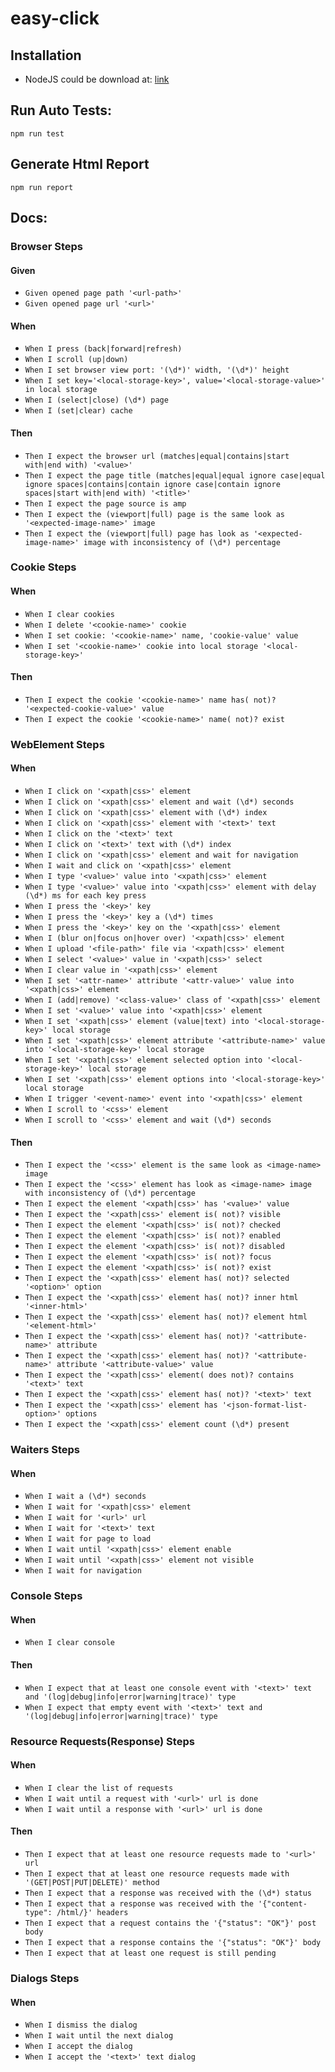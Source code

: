 # easy-click

## Installation
 * NodeJS could be download at: [link](https://nodejs.org/) 

## Run Auto Tests:
```
npm run test
```

## Generate Html Report
```
npm run report
```

## Docs:
### Browser Steps
#### Given

* ```Given opened page path '<url-path>'```
* ```Given opened page url '<url>'```

#### When

* ```When I press (back|forward|refresh)```
* ```When I scroll (up|down)```
* ```When I set browser view port: '(\d*)' width, '(\d*)' height```
* ```When I set key='<local-storage-key>', value='<local-storage-value>' in local storage```
* ```When I (select|close) (\d*) page```
* ```When I (set|clear) cache```

#### Then

* ```Then I expect the browser url (matches|equal|contains|start with|end with) '<value>'```
* ```Then I expect the page title (matches|equal|equal ignore case|equal ignore spaces|contains|contain ignore case|contain ignore spaces|start with|end with) '<title>'```
* ```Then I expect the page source is amp```
* ```Then I expect the (viewport|full) page is the same look as '<expected-image-name>' image```
* ```Then I expect the (viewport|full) page has look as '<expected-image-name>' image with inconsistency of (\d*) percentage```

### Cookie Steps
#### When

* ```When I clear cookies```
* ```When I delete '<cookie-name>' cookie```
* ```When I set cookie: '<cookie-name>' name, 'cookie-value' value```
* ```When I set '<cookie-name>' cookie into local storage '<local-storage-key>'```

#### Then

* ```Then I expect the cookie '<cookie-name>' name has( not)? '<expected-cookie-value>' value```
* ```Then I expect the cookie '<cookie-name>' name( not)? exist```

### WebElement Steps
#### When

* ```When I click on '<xpath|css>' element```
* ```When I click on '<xpath|css>' element and wait (\d*) seconds```
* ```When I click on '<xpath|css>' element with (\d*) index```
* ```When I click on '<xpath|css>' element with '<text>' text```
* ```When I click on the '<text>' text```
* ```When I click on '<text>' text with (\d*) index```
* ```When I click on '<xpath|css>' element and wait for navigation```
* ```When I wait and click on '<xpath|css>' element```
* ```When I type '<value>' value into '<xpath|css>' element```
* ```When I type '<value>' value into '<xpath|css>' element with delay (\d*) ms for each key press```
* ```When I press the '<key>' key```
* ```When I press the '<key>' key a (\d*) times```
* ```When I press the '<key>' key on the '<xpath|css>' element```
* ```When I (blur on|focus on|hover over) '<xpath|css>' element```
* ```When I upload '<file-path>' file via '<xpath|css>' element```
* ```When I select '<value>' value in '<xpath|css>' select```
* ```When I clear value in '<xpath|css>' element```
* ```When I set '<attr-name>' attribute '<attr-value>' value into '<xpath|css>' element```
* ```When I (add|remove) '<class-value>' class of '<xpath|css>' element```
* ```When I set '<value>' value into '<xpath|css>' element```
* ```When I set '<xpath|css>' element (value|text) into '<local-storage-key>' local storage```
* ```When I set '<xpath|css>' element attribute '<attribute-name>' value into '<local-storage-key>' local storage```
* ```When I set '<xpath|css>' element selected option into '<local-storage-key>' local storage```
* ```When I set '<xpath|css>' element options into '<local-storage-key>' local storage```
* ```When I trigger '<event-name>' event into '<xpath|css>' element```
* ```When I scroll to '<css>' element```
* ```When I scroll to '<css>' element and wait (\d*) seconds```

#### Then

* ```Then I expect the '<css>' element is the same look as <image-name> image```
* ```Then I expect the '<css>' element has look as <image-name> image with inconsistency of (\d*) percentage```
* ```Then I expect the element '<xpath|css>' has '<value>' value```
* ```Then I expect the '<xpath|css>' element is( not)? visible```
* ```Then I expect the element '<xpath|css>' is( not)? checked```
* ```Then I expect the element '<xpath|css>' is( not)? enabled```
* ```Then I expect the element '<xpath|css>' is( not)? disabled```
* ```Then I expect the element '<xpath|css>' is( not)? focus```
* ```Then I expect the element '<xpath|css>' is( not)? exist```
* ```Then I expect the '<xpath|css>' element has( not)? selected '<option>' option```
* ```Then I expect the '<xpath|css>' element has( not)? inner html '<inner-html>'```
* ```Then I expect the '<xpath|css>' element has( not)? element html '<element-html>'```
* ```Then I expect the '<xpath|css>' element has( not)? '<attribute-name>' attribute```
* ```Then I expect the '<xpath|css>' element has( not)? '<attribute-name>' attribute '<attribute-value>' value```
* ```Then I expect the '<xpath|css>' element( does not)? contains '<text>' text```
* ```Then I expect the '<xpath|css>' element has( not)? '<text>' text```
* ```Then I expect the '<xpath|css>' element has '<json-format-list-option>' options```
* ```Then I expect the '<xpath|css>' element count (\d*) present```

### Waiters Steps
#### When

* ```When I wait a (\d*) seconds```
* ```When I wait for '<xpath|css>' element```
* ```When I wait for '<url>' url```
* ```When I wait for '<text>' text```
* ```When I wait for page to load```
* ```When I wait until '<xpath|css>' element enable```
* ```When I wait until '<xpath|css>' element not visible```
* ```When I wait for navigation```

### Console Steps
#### When

* ```When I clear console```

#### Then

* ```When I expect that at least one console event with '<text>' text and '(log|debug|info|error|warning|trace)' type```
* ```When I expect that empty event with '<text>' text and '(log|debug|info|error|warning|trace)' type```

### Resource Requests(Response) Steps
#### When

* ```When I clear the list of requests```
* ```When I wait until a request with '<url>' url is done```
* ```When I wait until a response with '<url>' url is done```

#### Then

* ```Then I expect that at least one resource requests made to '<url>' url```
* ```Then I expect that at least one resource requests made with '(GET|POST|PUT|DELETE)' method```
* ```Then I expect that a response was received with the (\d*) status```
* ```Then I expect that a response was received with the '{"content-type": /html/}' headers```
* ```Then I expect that a request contains the '{"status": "OK"}' post body```
* ```Then I expect that a response contains the '{"status": "OK"}' body```
* ```Then I expect that at least one request is still pending```

### Dialogs Steps
#### When

* ```When I dismiss the dialog```
* ```When I wait until the next dialog```
* ```When I accept the dialog```
* ```When I accept the '<text>' text dialog```